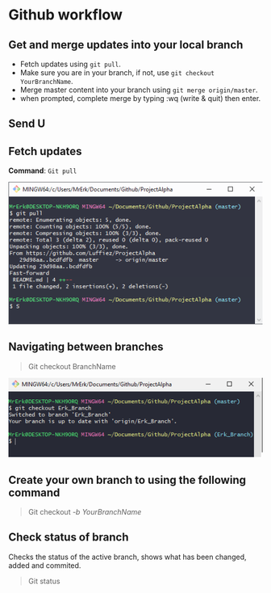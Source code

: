 # Github workflow

## Get and merge updates into your local branch
- Fetch updates using `git pull`.
- Make sure you are in your branch, if not, use `git checkout YourBranchName`.
- Merge master content into your branch using `git merge origin/master`.
- when prompted, complete merge by typing :wq (write & quit) then enter.

## Send U

## Fetch updates
**Command**: `Git pull`

![gitpullimage](./MD_Files/git_pull.png)

## Navigating between branches
> Git checkout BranchName

![gitcheckoutbranchimage](./MD_Files/git_checkout.png)


## Create your own branch to using the following command
> Git checkout *-b YourBranchName* 

## Check status of branch
Checks the status of the active branch, shows what has been changed, added and commited.
> Git status


